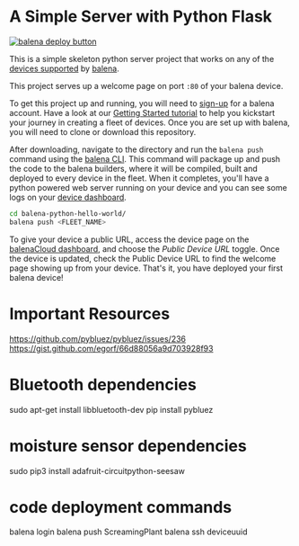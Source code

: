 # A Simple Server with Python Flask

[![balena deploy button](https://www.balena.io/deploy.svg)](https://dashboard.balena-cloud.com/deploy?repoUrl=https://github.com/balena-io-examples/balena-python-hello-world)

This is a simple skeleton python server project that works on any of the [devices supported][devices-supported] by [balena][balena-link].

This project serves up a welcome page on port `:80` of your balena device.

To get this project up and running, you will need to [sign-up][signup-page] for a balena account. Have a look at our [Getting Started tutorial][gettingStarted-link] to help you kickstart your journey in creating a fleet of devices. Once you are set up with balena, you will need to clone or download this repository. 

After downloading, navigate to the directory and run the `balena push` command using the [balena CLI][balena-cli]. This command will package up and push the code to the balena builders, where it will be compiled, built and deployed to every device in the fleet. When it completes, you'll have a python powered web server running on your device and you can see some logs on your [device dashboard][balena-dashboard].

```bash
cd balena-python-hello-world/
balena push <FLEET_NAME>
```

To give your device a public URL, access the device page on the [balenaCloud dashboard][balena-dashboard], and choose the _Public Device URL_ toggle. Once the device is updated, check the Public Device URL to find the welcome page showing up from your device. That's it, you have deployed your first balena device!


[balena-cli]:https://www.balena.io/docs/reference/cli/
[balena-dashboard]:https://dashboard.balena-cloud.com/
[balena-link]:https://balena.io/ 
[devices-supported]:https://www.balena.io/docs/reference/hardware/devices/
[gettingStarted-link]:https://www.balena.io/docs/learn/getting-started/raspberrypi3/python/
[signup-page]:https://dashboard.balena-cloud.com/signup



# Important Resources
https://github.com/pybluez/pybluez/issues/236
https://gist.github.com/egorf/66d88056a9d703928f93

# Bluetooth dependencies
sudo apt-get install libbluetooth-dev
pip install pybluez

# moisture sensor dependencies
sudo pip3 install adafruit-circuitpython-seesaw

# code deployment commands
balena login
balena push ScreamingPlant
balena ssh deviceuuid
